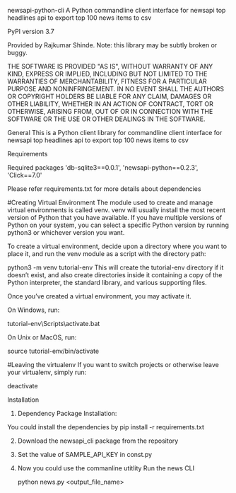 newsapi-python-cli
A Python commandline client interface for newsapi top headlines api to export top 100 news items to csv

PyPI version
3.7

Provided by Rajkumar Shinde.
Note: this library may be subtly broken or buggy.

THE SOFTWARE IS PROVIDED "AS IS", WITHOUT WARRANTY OF ANY KIND, EXPRESS OR IMPLIED, INCLUDING BUT NOT LIMITED TO THE WARRANTIES OF MERCHANTABILITY, FITNESS FOR A PARTICULAR PURPOSE AND NONINFRINGEMENT. IN NO EVENT SHALL THE AUTHORS OR COPYRIGHT HOLDERS BE LIABLE FOR ANY CLAIM, DAMAGES OR OTHER LIABILITY, WHETHER IN AN ACTION OF CONTRACT, TORT OR OTHERWISE, ARISING FROM, OUT OF OR IN CONNECTION WITH THE SOFTWARE OR THE USE OR OTHER DEALINGS IN THE SOFTWARE.

General
This is a Python client library for commandline client interface for newsapi top headlines api to export top 100 news items to csv


Requirements

Required packages
    'db-sqlite3==0.0.1',
    'newsapi-python==0.2.3',
    'Click==7.0'

Please refer requirements.txt for more details about dependencies


#Creating Virtual Environment
The module used to create and manage virtual environments is called venv. venv will usually install the most recent version of Python that you have available. If you have multiple versions of Python on your system, you can select a specific Python version by running python3 or whichever version you want.

To create a virtual environment, decide upon a directory where you want to place it, and run the venv module as a script with the directory path:

python3 -m venv tutorial-env
This will create the tutorial-env directory if it doesn’t exist, and also create directories inside it containing a copy of the Python interpreter, the standard library, and various supporting files.

Once you’ve created a virtual environment, you may activate it.

On Windows, run:

tutorial-env\Scripts\activate.bat

On Unix or MacOS, run:

source tutorial-env/bin/activate


#Leaving the virtualenv
If you want to switch projects or otherwise leave your virtualenv, simply run:

deactivate


Installation

1) Dependency Package Installation:

You could install the dependencies by
    pip install -r requirements.txt

2) Download the newsapi_cli package from the repository

3) Set the value of SAMPLE_API_KEY in const.py

4) Now you could use the commanline utitlity 
    Run the news CLI

    python news.py <output_file_name>


